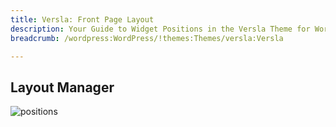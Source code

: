 ```yaml
---
title: Versla: Front Page Layout
description: Your Guide to Widget Positions in the Versla Theme for WordPress
breadcrumb: /wordpress:WordPress/!themes:Themes/versla:Versla

---
```


## Layout Manager

![positions](assets/outline_home.png)